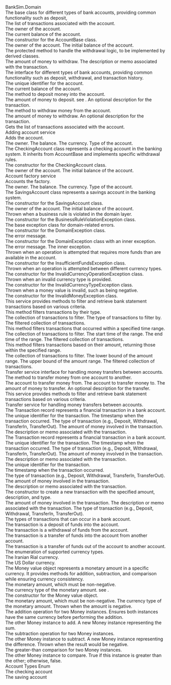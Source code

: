 <?xml version="1.0"?>
<doc>
    <assembly>
        <name>BankSim.Domain</name>
    </assembly>
    <members>
        <member name="T:BankSim.Domain.Abstractions.AccountBase">
            <summary>
            The base class for different types of bank accounts, providing common functionality such as deposit,
            </summary>
        </member>
        <member name="F:BankSim.Domain.Abstractions.AccountBase.Transactions">
            <summary>
            The list of transactions associated with the account.
            </summary>
        </member>
        <member name="P:BankSim.Domain.Abstractions.AccountBase.Owner">
            <summary>
            The owner of the account.
            </summary>
        </member>
        <member name="P:BankSim.Domain.Abstractions.AccountBase.Id">
            <inheritdoc />
        </member>
        <member name="P:BankSim.Domain.Abstractions.AccountBase.Balance">
            <summary>
            The current balance of the account.
            </summary>
        </member>
        <member name="M:BankSim.Domain.Abstractions.AccountBase.#ctor(System.String,BankSim.Domain.ValueObjects.Money)">
            <summary>
            The constructor for the AccountBase class.
            </summary>
            <param name="owner">The owner of the account.</param>
            <param name="initialBalance">The initial balance of the account.</param>
        </member>
        <member name="M:BankSim.Domain.Abstractions.AccountBase.Deposit(BankSim.Domain.ValueObjects.Money,System.String)">
            <inheritdoc />
        </member>
        <member name="M:BankSim.Domain.Abstractions.AccountBase.Withdraw(BankSim.Domain.ValueObjects.Money,System.String)">
            <inheritdoc />
        </member>
        <member name="M:BankSim.Domain.Abstractions.AccountBase.GetTransactions">
            <inheritdoc />
        </member>
        <member name="M:BankSim.Domain.Abstractions.AccountBase.ToString">
            <inheritdoc />
        </member>
        <member name="M:BankSim.Domain.Abstractions.AccountBase.ProtectedWithdrawal(BankSim.Domain.ValueObjects.Money,System.String)">
            <summary>
            The protected method to handle the withdrawal logic, to be implemented by derived classes.
            </summary>
            <param name="amount">The amount of money to withdraw.</param>
            <param name="description">The description or memo associated with the transaction.</param>
        </member>
        <member name="T:BankSim.Domain.Abstractions.IAccount">
            <summary>
            The interface for different types of bank accounts, providing common functionality such as deposit,
            withdrawal, and transaction history.
            </summary>
        </member>
        <member name="P:BankSim.Domain.Abstractions.IAccount.Id">
            <summary>
            The unique identifier for the account.
            </summary>
        </member>
        <member name="P:BankSim.Domain.Abstractions.IAccount.Balance">
            <summary>
            The current balance of the account.
            </summary>
        </member>
        <member name="M:BankSim.Domain.Abstractions.IAccount.Deposit(BankSim.Domain.ValueObjects.Money,System.String)">
            <summary>
            The method to deposit money into the account.
            </summary>
            <param name="amount">The amount of money to deposit. see <see cref="T:BankSim.Domain.ValueObjects.Money"/>.</param>
            <param name="description">An optional description for the transaction.</param>
        </member>
        <member name="M:BankSim.Domain.Abstractions.IAccount.Withdraw(BankSim.Domain.ValueObjects.Money,System.String)">
            <summary>
            The method to withdraw money from the account.
            </summary>
            <param name="amount">The amount of money to withdraw.</param>
            <param name="description">An optional description for the transaction.</param>
        </member>
        <member name="M:BankSim.Domain.Abstractions.IAccount.GetTransactions">
            <summary>
            Gets the list of transactions associated with the account.
            </summary>
            <returns></returns>
        </member>
        <member name="T:BankSim.Domain.Account.AccountFactoryService">
            <summary>
            Adding account service
            </summary>
        </member>
        <member name="M:BankSim.Domain.Account.AccountFactoryService.AccountFactory(System.String,System.Decimal,System.Int32,System.Int32)">
            <summary>
            Adds the account.
            </summary>
            <param name="owner">The owner.</param>
            <param name="balance">The balance.</param>
            <param name="currency">The currency.</param>
            <param name="accountType">Type of the account.</param>
            <returns></returns>
        </member>
        <member name="T:BankSim.Domain.Account.CheckingAccount">
            <summary>
            The CheckingAccount class represents a checking account in the banking system.
            It inherits from AccountBase and implements specific withdrawal rules.
            </summary>
        </member>
        <member name="M:BankSim.Domain.Account.CheckingAccount.#ctor(System.String,BankSim.Domain.ValueObjects.Money)">
            <summary>
            The constructor for the CheckingAccount class.
            </summary>
            <param name="owner">The owner of the account.</param>
            <param name="initialBalance">The initial balance of the account.</param>
        </member>
        <member name="M:BankSim.Domain.Account.CheckingAccount.ProtectedWithdrawal(BankSim.Domain.ValueObjects.Money,System.String)">
            <inheritdoc />
        </member>
        <member name="T:BankSim.Domain.Account.IAccountFactoryService">
            <summary>
            Account factory service
            </summary>
        </member>
        <member name="M:BankSim.Domain.Account.IAccountFactoryService.AccountFactory(System.String,System.Decimal,System.Int32,System.Int32)">
            <summary>
            Accounts the factory.
            </summary>
            <param name="owner">The owner.</param>
            <param name="balance">The balance.</param>
            <param name="currency">The currency.</param>
            <param name="accountType">Type of the account.</param>
            <returns></returns>
        </member>
        <member name="T:BankSim.Domain.Account.SavingsAccount">
            <summary>
            The SavingsAccount class represents a savings account in the banking system.
            </summary>
        </member>
        <member name="M:BankSim.Domain.Account.SavingsAccount.#ctor(System.String,BankSim.Domain.ValueObjects.Money)">
            <summary>
            The constructor for the SavingsAccount class.
            </summary>
            <param name="owner">The owner of the account.</param>
            <param name="initialBalance">The initial balance of the account.</param>
        </member>
        <member name="M:BankSim.Domain.Account.SavingsAccount.ProtectedWithdrawal(BankSim.Domain.ValueObjects.Money,System.String)">
            <inheritdoc />
        </member>
        <member name="T:BankSim.Domain.Exceptions.BusinessRuleViolationException">
            <summary>
            Thrown when a business rule is violated in the domain layer.
            </summary>
        </member>
        <member name="M:BankSim.Domain.Exceptions.BusinessRuleViolationException.#ctor">
            <summary>
            The constructor for the BusinessRuleViolationException class.
            </summary>
        </member>
        <member name="T:BankSim.Domain.Exceptions.DomainException">
            <summary>
            The base exception class for domain-related errors.
            </summary>
        </member>
        <member name="M:BankSim.Domain.Exceptions.DomainException.#ctor(System.String)">
            <summary>
            The constructor for the DomainException class.
            </summary>
            <param name="message">The error message.</param>
        </member>
        <member name="M:BankSim.Domain.Exceptions.DomainException.#ctor(System.String,System.Exception)">
            <summary>
            The constructor for the DomainException class with an inner exception.
            </summary>
            <param name="message">The error message.</param>
            <param name="inner">The inner exception.</param>
        </member>
        <member name="T:BankSim.Domain.Exceptions.InsufficientFundsException">
            <summary>
            Thrown when an operation is attempted that requires more funds than are available in the account.
            </summary>
        </member>
        <member name="M:BankSim.Domain.Exceptions.InsufficientFundsException.#ctor">
            <summary>
            The constructor for the InsufficientFundsException class.
            </summary>
        </member>
        <member name="T:BankSim.Domain.Exceptions.InvalidCurrencyOperationException">
            <summary>
            Thrown when an operation is attempted between different currency types.
            </summary>
        </member>
        <member name="M:BankSim.Domain.Exceptions.InvalidCurrencyOperationException.#ctor">
            <summary>
            The constructor for the InvalidCurrencyOperationException class.
            </summary>
        </member>
        <member name="T:BankSim.Domain.Exceptions.InvalidCurrencyTypeException">
            <summary>
            Thrown when an invalid currency type is provided.
            </summary>
        </member>
        <member name="M:BankSim.Domain.Exceptions.InvalidCurrencyTypeException.#ctor">
            <summary>
            The constructor for the InvalidCurrencyTypeException class.
            </summary>
        </member>
        <member name="T:BankSim.Domain.Exceptions.InvalidMoneyException">
            <summary>
            Thrown when a money value is invalid, such as being negative.
            </summary>
        </member>
        <member name="M:BankSim.Domain.Exceptions.InvalidMoneyException.#ctor">
            <summary>
            The constructor for the InvalidMoneyException class.
            </summary>
        </member>
        <member name="T:BankSim.Domain.Services.IStatementService">
            <summary>
            This service provides methods to filter and retrieve bank statement transactions based on various criteria.
            </summary>
        </member>
        <member name="M:BankSim.Domain.Services.IStatementService.FilterType(System.Collections.Generic.IEnumerable{BankSim.Domain.Transaction.Transaction},BankSim.Domain.Transaction.TransactionType)">
            <summary>
            This method filters transactions by their type.
            </summary>
            <param name="transactions">The collection of transactions to filter.</param>
            <param name="type">The type of transactions to filter by.</param>
            <returns>The filtered collection of transactions.</returns>
        </member>
        <member name="M:BankSim.Domain.Services.IStatementService.FilterTime(System.Collections.Generic.IEnumerable{BankSim.Domain.Transaction.Transaction},System.DateTimeOffset,System.DateTimeOffset)">
            <summary>
            This method filters transactions that occurred within a specified time range.
            </summary>
            <param name="transactions">The collection of transactions to filter.</param>
            <param name="startTime">The start time of the range.</param>
            <param name="endTime">The end time of the range.</param>
            <returns>The filtered collection of transactions.</returns>
        </member>
        <member name="M:BankSim.Domain.Services.IStatementService.FilterAmount(System.Collections.Generic.IEnumerable{BankSim.Domain.Transaction.Transaction},BankSim.Domain.ValueObjects.Money,BankSim.Domain.ValueObjects.Money)">
            <summary>
            This method filters transactions based on their amount, returning those within the specified range.
            </summary>
            <param name="transactions">The collection of transactions to filter.</param>
            <param name="lowAmount">The lower bound of the amount range.</param>
            <param name="highAmount">The upper bound of the amount range.</param>
            <returns>The filtered collection of transactions.</returns>
        </member>
        <member name="T:BankSim.Domain.Services.ITransferService">
            <summary>
            Transfer service interface for handling money transfers between accounts.
            </summary>
        </member>
        <member name="M:BankSim.Domain.Services.ITransferService.Transfer(BankSim.Domain.Abstractions.IAccount,BankSim.Domain.Abstractions.IAccount,BankSim.Domain.ValueObjects.Money,System.String)">
            <summary>
            The method to transfer money from one account to another.
            </summary>
            <param name="from">The account to transfer money from.</param>
            <param name="to">The account to transfer money to.</param>
            <param name="amount">The amount of money to transfer.</param>
            <param name="description">An optional description for the transfer.</param>
        </member>
        <member name="T:BankSim.Domain.Services.StatementService">
            <summary>
            This service provides methods to filter and retrieve bank statement transactions based on various criteria.
            </summary>
        </member>
        <member name="M:BankSim.Domain.Services.StatementService.FilterType(System.Collections.Generic.IEnumerable{BankSim.Domain.Transaction.Transaction},BankSim.Domain.Transaction.TransactionType)">
            <inheritdoc />
        </member>
        <member name="M:BankSim.Domain.Services.StatementService.FilterTime(System.Collections.Generic.IEnumerable{BankSim.Domain.Transaction.Transaction},System.DateTimeOffset,System.DateTimeOffset)">
            <inheritdoc />
        </member>
        <member name="M:BankSim.Domain.Services.StatementService.FilterAmount(System.Collections.Generic.IEnumerable{BankSim.Domain.Transaction.Transaction},BankSim.Domain.ValueObjects.Money,BankSim.Domain.ValueObjects.Money)">
            <inheritdoc />
        </member>
        <member name="T:BankSim.Domain.Services.TransferService">
            <summary>
            Transfer service for handling money transfers between accounts.
            </summary>
        </member>
        <member name="M:BankSim.Domain.Services.TransferService.Transfer(BankSim.Domain.Abstractions.IAccount,BankSim.Domain.Abstractions.IAccount,BankSim.Domain.ValueObjects.Money,System.String)">
            <inheritdoc />
        </member>
        <member name="T:BankSim.Domain.Transaction.Transaction">
            <summary>
            The Transaction record represents a financial transaction in a bank account.
            </summary>
            <param name="TransactionId">The unique identifier for the transaction.</param>
            <param name="OccurredAt">The timestamp when the transaction occurred.</param>
            <param name="Type">The type of transaction (e.g., Deposit, Withdrawal, TransferIn, TransferOut).</param>
            <param name="Amount">The amount of money involved in the transaction.</param>
            <param name="Description">The description or memo associated with the transaction.</param>
        </member>
        <member name="M:BankSim.Domain.Transaction.Transaction.#ctor(System.Guid,System.DateTimeOffset,BankSim.Domain.Transaction.TransactionType,BankSim.Domain.ValueObjects.Money,System.String)">
            <summary>
            The Transaction record represents a financial transaction in a bank account.
            </summary>
            <param name="TransactionId">The unique identifier for the transaction.</param>
            <param name="OccurredAt">The timestamp when the transaction occurred.</param>
            <param name="Type">The type of transaction (e.g., Deposit, Withdrawal, TransferIn, TransferOut).</param>
            <param name="Amount">The amount of money involved in the transaction.</param>
            <param name="Description">The description or memo associated with the transaction.</param>
        </member>
        <member name="P:BankSim.Domain.Transaction.Transaction.TransactionId">
            <summary>The unique identifier for the transaction.</summary>
        </member>
        <member name="P:BankSim.Domain.Transaction.Transaction.OccurredAt">
            <summary>The timestamp when the transaction occurred.</summary>
        </member>
        <member name="P:BankSim.Domain.Transaction.Transaction.Type">
            <summary>The type of transaction (e.g., Deposit, Withdrawal, TransferIn, TransferOut).</summary>
        </member>
        <member name="P:BankSim.Domain.Transaction.Transaction.Amount">
            <summary>The amount of money involved in the transaction.</summary>
        </member>
        <member name="P:BankSim.Domain.Transaction.Transaction.Description">
            <summary>The description or memo associated with the transaction.</summary>
        </member>
        <member name="M:BankSim.Domain.Transaction.Transaction.#ctor(BankSim.Domain.ValueObjects.Money,System.String,BankSim.Domain.Transaction.TransactionType)">
            <summary>
            The constructor to create a new transaction with the specified amount, description, and type.
            </summary>
            <param name="amount">The amount of money involved in the transaction.</param>
            <param name="description">The description or memo associated with the transaction.</param>
            <param name="type">The type of transaction (e.g., Deposit, Withdrawal, TransferIn, TransferOut).</param>
        </member>
        <member name="M:BankSim.Domain.Transaction.Transaction.ToString">
            <inheritdoc />
        </member>
        <member name="T:BankSim.Domain.Transaction.TransactionType">
            <summary>
            The types of transactions that can occur in a bank account.
            </summary>
        </member>
        <member name="F:BankSim.Domain.Transaction.TransactionType.Deposit">
            <summary>
            The transaction is a deposit of funds into the account.
            </summary>
        </member>
        <member name="F:BankSim.Domain.Transaction.TransactionType.Withdrawal">
            <summary>
            The transaction is a withdrawal of funds from the account.
            </summary>
        </member>
        <member name="F:BankSim.Domain.Transaction.TransactionType.TransferIn">
            <summary>
            The transaction is a transfer of funds into the account from another account.
            </summary>
        </member>
        <member name="F:BankSim.Domain.Transaction.TransactionType.TransferOut">
            <summary>
            The transaction is a transfer of funds out of the account to another account.
            </summary>
        </member>
        <member name="T:BankSim.Domain.ValueObjects.Currency">
            <summary>
            The enumeration of supported currency types.
            </summary>
        </member>
        <member name="F:BankSim.Domain.ValueObjects.Currency.IRR">
            <summary>
            The Iranian Rial currency.
            </summary>
        </member>
        <member name="F:BankSim.Domain.ValueObjects.Currency.USD">
            <summary>
            The US Dollar currency.
            </summary>
        </member>
        <member name="T:BankSim.Domain.ValueObjects.Money">
            <summary>
            The Money value object represents a monetary amount in a specific currency.
            It provides methods for addition, subtraction, and comparison while ensuring currency consistency.
            </summary>
        </member>
        <member name="P:BankSim.Domain.ValueObjects.Money.Amount">
            <summary>
            The monetary amount, which must be non-negative.
            </summary>
        </member>
        <member name="P:BankSim.Domain.ValueObjects.Money.Currency">
            <summary>
            The currency type of the monetary amount. see <see cref="T:BankSim.Domain.ValueObjects.Currency"/>.
            </summary>
        </member>
        <member name="M:BankSim.Domain.ValueObjects.Money.#ctor(System.Decimal,BankSim.Domain.ValueObjects.Currency)">
            <summary>
            The constructor for the Money value object.
            </summary>
            <param name="amount">The monetary amount, which must be non-negative.</param>
            <param name="currency">The currency type of the monetary amount.</param>
            <exception cref="T:BankSim.Domain.Exceptions.InvalidMoneyException">Thrown when the amount is negative.</exception>
        </member>
        <member name="M:BankSim.Domain.ValueObjects.Money.Add(BankSim.Domain.ValueObjects.Money)">
            <summary>
            The addition operation for two Money instances.
            Ensures both instances have the same currency before performing the addition.
            </summary>
            <param name="other">The other Money instance to add.</param>
            <returns>A new Money instance representing the sum.</returns>
        </member>
        <member name="M:BankSim.Domain.ValueObjects.Money.Subtract(BankSim.Domain.ValueObjects.Money)">
            <summary>
            The subtraction operation for two Money instances.
            </summary>
            <param name="other">The other Money instance to subtract.</param>
            <returns>A new Money instance representing the difference.</returns>
            <exception cref="T:BankSim.Domain.Exceptions.InsufficientFundsException">Thrown when the result would be negative.</exception>
        </member>
        <member name="M:BankSim.Domain.ValueObjects.Money.IsGreaterOrEqual(BankSim.Domain.ValueObjects.Money)">
            <summary>
            The greater-than comparison for two Money instances.
            </summary>
            <param name="other">The other Money instance to compare.</param>
            <returns>True if this instance is greater than the other; otherwise, false.</returns>
        </member>
        <member name="M:BankSim.Domain.ValueObjects.Money.ToString">
            <inheritdoc />
        </member>
        <member name="T:AccountTypesEnum">
            <summary>
            Account Types Enum
            </summary>
        </member>
        <member name="F:AccountTypesEnum.CheckingAccount">
            <summary>
            The checking account
            </summary>
        </member>
        <member name="F:AccountTypesEnum.SavingsAccount">
            <summary>
            The saving account
            </summary>
        </member>
    </members>
</doc>
